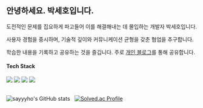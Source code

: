 ## 안녕하세요. 박세호입니다.

도전적인 문제를 집요하게 파고들어 이를 해결해내는 데 몰입하는 개발자 박세호입니다.

사용자 경험을 중시하며, 기술적 깊이와 커뮤니케이션 균형을 갖춘 협업을 추구합니다.

학습한 내용을 기록하고 공유하는 것을 즐깁니다. 주로 [개인 블로그](https://velog.io/@sayyyho/posts)를 통해 공유합니다.


#### Tech Stack

<div>
  <img src="https://img.shields.io/badge/JAVASCRIPT-F7DF1E??style=flatr&logo=JavaScript&logoColor=black">
  <img src="https://img.shields.io/badge/TYPESCRIPT-3178C6??style=flatr&logo=TypeScript&logoColor=white">
  <img src="https://img.shields.io/badge/REACT-61DAFB??style=flatr&logo=React&logoColor=black">
  <img src="https://img.shields.io/badge/NEXT.JS-000000??style=flat&logo=Next.js&logoColor=white">
 </div>

<br />

![sayyyho's GitHub stats](https://github-readme-stats.vercel.app/api?username=sayyyho&show_icons=true&bg_color=FFFFFF&title_color=4A90E2&icon_color=2D9CDB&text_color=333333)
&nbsp; [![Solved.ac Profile](http://mazassumnida.wtf/api/v2/generate_badge?boj=sayyyho)](https://solved.ac/sayyyho/)
